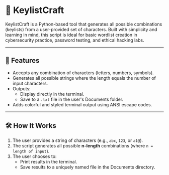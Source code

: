 # 🔐 KeylistCraft

KeylistCraft is a Python-based tool that generates all possible combinations (keylists) from a user-provided set of characters. Built with simplicity and learning in mind, this script is ideal for basic wordlist creation in cybersecurity practice, password testing, and ethical hacking labs.

---

## 🚀 Features

- Accepts any combination of characters (letters, numbers, symbols).
- Generates all possible strings where the length equals the number of input characters.
- Outputs:
  - Display directly in the terminal.
  - Save to a `.txt` file in the user's Documents folder.
- Adds colorful and styled terminal output using ANSI escape codes.

---

## 🛠 How It Works

1. The user provides a string of characters (e.g., `abc`, `123`, or `a1@`).
2. The script generates all possible **n-length** combinations (where `n = length of input`).
3. The user chooses to:
   - Print results in the terminal.
   - Save results to a uniquely named file in the Documents directory.
